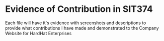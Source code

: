 # Evidence of Contribution in SIT374
Each file will have it's evidence with screenshots and descriptions to provide what contributions I have made and demonstrated to the Company Website for HardHat Enterprises
